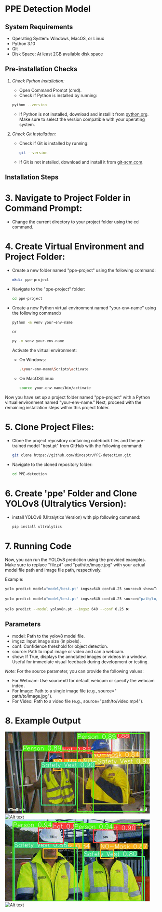 # PPE Detection Model

## System Requirements
- Operating System: Windows, MacOS, or Linux
- Python 3.10
- Git
- Disk Space: At least 2GB available disk space

## Pre-installation Checks

1. *Check Python Installation:*
   - Open Command Prompt (cmd).
   - Check if Python is installed by running:
     
    ```bash
    python --version
    ```
     
   - If Python is not installed, download and install it from [python.org](https://www.python.org/downloads/). Make sure to select the version compatible with your operating system.

2. *Check Git Installation:*
   - Check if Git is installed by running:
     ```bash
     git --version
     
   - If Git is not installed, download and install it from [git-scm.com](https://git-scm.com/downloads/).

## Installation Steps

# 3. Navigate to Project Folder in Command Prompt:
   - Change the current directory to your project folder using the cd command.

# 4. Create Virtual Environment and Project Folder:
   - Create a new folder named "ppe-project" using the following command:
     ```bash
     mkdir ppe-project
     
     
   - Navigate to the "ppe-project" folder:
     ```bash
     cd ppe-project
     
     
   - Create a new Python virtual environment named "your-env-name" using the following command:\
     ```bash
     python -m venv your-env-name 
     ```
     or 
     ```bash
     py -m venv your-env-name
     ```
     
     Activate the virtual environment:
     - On Windows:
       ```bash
       .\your-env-name\Scripts\activate
       
       
     - On MacOS/Linux:
       ```bash
       source your-env-name/bin/activate
       

Now you have set up a project folder named "ppe-project" with a Python virtual environment named "your-env-name." Next, proceed with the remaining installation steps within this project folder.

# 5. Clone Project Files:
   - Clone the project repository containing notebook files and the pre-trained model "best.pt" from GitHub with the following command:
     ```bash
     git clone https://github.com/dinosptr/PPE-detection.git
     

   - Navigate to the cloned repository folder:
     ```bash
     cd PPE-detection
     

# 6. Create 'ppe' Folder and Clone YOLOv8 (Ultralytics Version):

   - install YOLOv8 (Ultralytics Version) with pip following command:
     ```bash
     pip install ultralytics
     
# 7. Running Code
Now, you can run the YOLOv8 prediction using the provided examples. Make sure to replace "file.pt" and "path/to/image.jpg" with your actual model file path and image file path, respectively.

Example:
```bash
yolo predict model="model/best.pt" imgsz=640 conf=0.25 source=0 show=True ✅

yolo predict model="model/best.pt" imgsz=640 conf=0.25 source="path/to/image.jpg" show=True✅

yolo predict --model yolov8n.pt --imgsz 640 --conf 0.25 ❌
```

## Parameters
- model: Path to the yolov8 model file.
- imgsz: Input image size (in pixels).
- conf: Confidence threshold for object detection.
- source: Path to input image or video and can a webcam.
- show: If True, displays the annotated images or videos in a window. Useful for immediate visual feedback during development or testing.

*Note:* For the source parameter, you can provide the following values:
- For Webcam: Use source=0 for default webcam or specify the webcam index .
- For Image: Path to a single image file (e.g., source=" path/to/image.jpg").
- For Video: Path to a video file (e.g., source="path/to/video.mp4").

# 8. Example Output
![Alt text](assets/giphy(1).gif)
![Alt text](assets/giphy(2).gif)
![Alt text](assets/giphy(3).gif)
![Alt text](assets/giphy(4).gif)
